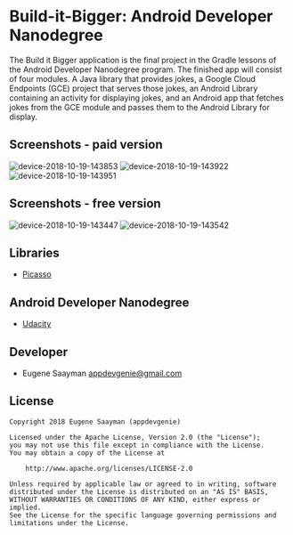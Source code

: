# Build-it-Bigger: Android Developer Nanodegree 

The Build it Bigger application is the final project in the Gradle lessons of the Android Developer Nanodegree program.
The finished app will consist of four modules. A Java library that provides jokes, a Google Cloud Endpoints (GCE) project that serves those jokes, an Android Library containing an activity for displaying jokes, and an Android app that fetches jokes from the GCE module and passes them to the Android Library for display.

## Screenshots - paid version

![device-2018-10-19-143853](https://user-images.githubusercontent.com/39134030/47218780-306c3180-d3ad-11e8-8099-3b5b3b93a09a.png)
![device-2018-10-19-143922](https://user-images.githubusercontent.com/39134030/47218781-3104c800-d3ad-11e8-894c-4d3cd5044364.png)
![device-2018-10-19-143951](https://user-images.githubusercontent.com/39134030/47218782-319d5e80-d3ad-11e8-8a64-a781d2477903.png)

## Screenshots - free version

![device-2018-10-19-143447](https://user-images.githubusercontent.com/39134030/47218776-306c3180-d3ad-11e8-9850-71352bc55027.png)
![device-2018-10-19-143542](https://user-images.githubusercontent.com/39134030/47218778-306c3180-d3ad-11e8-82af-ce1309a01dba.png)

## Libraries

* [Picasso](http://square.github.io/picasso/)


## Android Developer Nanodegree

* [Udacity](https://www.udacity.com/course/android-developer-nanodegree--nd801)

## Developer

* Eugene Saayman appdevgenie@gmail.com

## License

    Copyright 2018 Eugene Saayman (appdevgenie)

    Licensed under the Apache License, Version 2.0 (the "License");
    you may not use this file except in compliance with the License.
    You may obtain a copy of the License at

        http://www.apache.org/licenses/LICENSE-2.0

    Unless required by applicable law or agreed to in writing, software
    distributed under the License is distributed on an "AS IS" BASIS,
    WITHOUT WARRANTIES OR CONDITIONS OF ANY KIND, either express or implied.
    See the License for the specific language governing permissions and
    limitations under the License.
